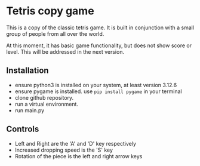 # Tetris copy game
 This is a copy of the classic tetris game. It is built in conjunction with a small group of people from all over the world.

 At this moment, it has basic game functionality, but does not show score or level. This will be addressed in the next version. 

## Installation
+ ensure python3 is installed on your system, at least version 3.12.6
+ ensure pygame is installed. use `pip install pygame` in your terminal
+ clone github repository. 
+ run a virtual environment.
+ run main.py

## Controls
 - Left and Right are the 'A' and 'D' key respectively
 - Increased dropping speed is the 'S' key
 - Rotation of the piece is the left and right arrow keys
